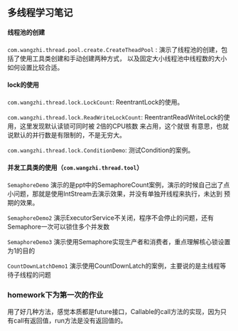 ## 多线程学习笔记

#### 线程池的创建

`com.wangzhi.thread.pool.create.CreateTheadPool` : 演示了线程池的创建，包括了使用工具类创建和手动创建两种方式，
以及固定大小线程池中线程数的大小如何设置比较合适。

#### lock的使用

`com.wangzhi.thread.lock.LockCount`: ReentrantLock的使用。

`com.wangzhi.thread.lock.ReadWriteLockCount`: ReentrantReadWriteLock的使用，这里发现默认读锁可同时被 2倍的CPU核数 来占用，这个就很
有意思，也就说默认的并行数是有限制的，不是无穷大。

`com.wangzhi.thread.lock.ConditionDemo`: 测试Condition的案例。

#### 并发工具类的使用（`com.wangzhi.thread.tool`）

`SemaphoreDemo` 演示的是ppt中的SemaphoreCount案例，演示的时候自己出了点小问题，那就是使用IntStream去演示效果，并没有单独开线程来执行，未达到
预期的效果。

`SemaphoreDemo2` 演示ExecutorService不关闭，程序不会停止的问题，还有Semaphore一次可以锁住多个并发数

`SemaphoreDemo3` 演示使用Semaphore实现生产者和消费者，重点理解核心锁设置为1的目的

`CountDownLatchDemo1` 演示使用CountDownLatch的案例，主要说的是主线程等待子线程的问题

### homework下为第一次的作业

用了好几种方法，感觉本质都是future接口，Callable的call方法的实现，因为只有call有返回值，run方法是没有返回值的。
 